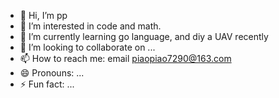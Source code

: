 - 👋 Hi, I’m pp
- 👀 I’m interested in code and math.
- 🌱 I’m currently learning go language, and diy a UAV recently
- 💞️ I’m looking to collaborate on ...
- 📫 How to reach me: email piaopiao7290@163.com
- 😄 Pronouns: ...
- ⚡ Fun fact: ...

<!---
huangpiaopiao7290/huangpiaopiao7290 is a ✨ special ✨ repository because its `README.md` (this file) appears on your GitHub profile.
You can click the Preview link to take a look at your changes.
--->
